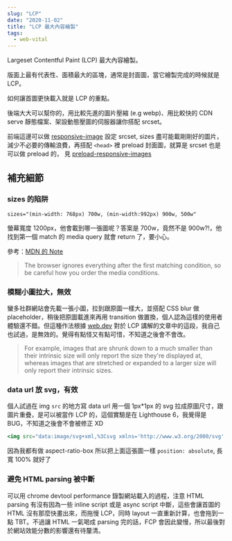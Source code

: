 ```yaml
---
slug: "LCP"
date: "2020-11-02"
title: "LCP 最大內容繪製"
tags:
  - web-vital
---
```


Largeset Contentful Paint (LCP) 最大內容繪製。

版面上最有代表性、面積最大的區塊，通常是封面圖，當它繪製完成的時候就是 LCP。

如何讓首圖更快載入就是 LCP 的重點。

後端大大可以幫你的，用比較先進的圖片壓縮 (e.g webp)、用比較快的 CDN serve 靜態檔案、架設動態壓圖的伺服器讓你搭配 srcset。

前端這邊可以做 [responsive-image](https://developer.mozilla.org/en-US/docs/Learn/HTML/Multimedia_and_embedding/Responsive_images) 設定 srcset, sizes 盡可能載剛剛好的圖片，減少不必要的傳輸浪費，再搭配 `<head>` 裡 preload 封面圖，就算是 srcset 也是可以做 preload 的，
見 [preload-responsive-images](https://web.dev/preload-responsive-images/)

## 補充細節

### sizes 的陷阱

`sizes="(min-width: 768px) 700w, (min-width:992px) 900w, 500w"`

螢幕寬度 1200px，他會載到哪一張圖呢？答案是 700w，竟然不是 900w?!，他找到第一個 match 的 media query 就會 return 了，要小心。

參考：[MDN 的 Note](https://developer.mozilla.org/en-US/docs/Learn/HTML/Multimedia_and_embedding/Responsive_images)

> The browser ignores everything after the first matching condition, so be careful how you order the media conditions.

### 模糊小圖拉大，無效

蠻多社群網站會先載一張小圖，拉到跟原圖一樣大，並搭配 CSS blur 做 placeholder，稍後把原圖載進來再用 transition 做置換，個人認為這樣的使用者體驗還不錯。但這種作法根據 [web.dev](https://web.dev/lcp/) 對於 LCP 講解的文章中的這段，我自己也試過，是無效的。覺得有點怪又有點可惜，不知道之後會不會改。

> For example, images that are shrunk down to a much smaller than their intrinsic size will only report the size they're displayed at, whereas images that are stretched or expanded to a larger size will only report their intrinsic sizes.

### data url 放 svg，有效

個人試過在 img `src` 的地方寫 data url 用一個 1px*1px 的 svg 拉成原圖尺寸，跟圖片重疊，是可以被當作 LCP 的，這個實驗是在 Lighthouse 6，我覺得是 BUG，不知道之後會不會被修正 XD

```jsx
<img src="data:image/svg+xml,%3Csvg xmlns='http://www.w3.org/2000/svg' width='1' height='1' viewBox='0 0 1 1'%3E%3Crect width='100%25' height='100%25' fill='transparent'%3E%3C/rect%3E%3C/svg%3E"
```

因為我都有做 aspect-ratio-box 所以把上面這張圖一樣 `position: absolute`, 長寬 100% 就好了


### 避免 HTML parsing 被中斷

可以用 chrome devtool performance 錄製網站載入的過程，注意 HTML parsing 有沒有因為一些 inline script 或是 async script 中斷，這些會讓首圖的 HTML 沒有那麼快畫出來，而拖慢 LCP，同時 layout 一直重新計算，也會拖到一點 TBT。不過讓 HTML 一氣喝成 parsing 完的話，FCP 會因此變慢，所以最後對於網站效能分數的影響還有待釐清。